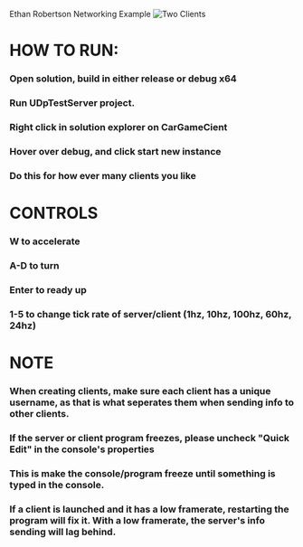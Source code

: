 Ethan Robertson Networking Example
![Two Clients](https://i.imgur.com/jrfNHyC.png)

# HOW TO RUN: 
### Open solution, build in either release or debug x64
### Run UDpTestServer project.
### Right click in solution explorer on CarGameCient
### Hover over debug, and click start new instance
### Do this for how ever many clients you like

# CONTROLS
### W to accelerate
### A-D to turn
### Enter to ready up
### 1-5 to change tick rate of server/client (1hz, 10hz, 100hz, 60hz, 24hz)

# NOTE	
### When creating clients, make sure each client has a unique username, as that is what seperates them when sending info to other clients.

### If the server or client program freezes, please uncheck "Quick Edit" in the console's properties
### This is make the console/program freeze until something is typed in the console.

### If a client is launched and it has a low framerate, restarting the program will fix it. With a low framerate, the server's info sending will lag behind.
